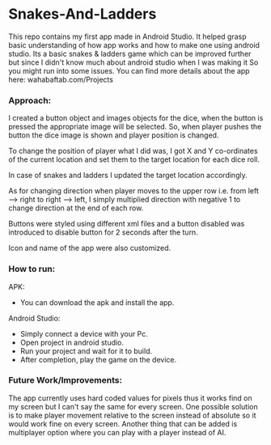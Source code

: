 # Snakes-And-Ladders

This repo contains my first app made in Android Studio. It helped grasp basic understanding of how app works and how to make one using android studio. Its a basic snakes & ladders game which can be improved further but since I didn't know much about android studio when I was making it So you might run into some issues. You can find more details about the app here: wahabaftab.com/Projects


### Approach:
I created a button object and images objects for the dice, when the button is pressed the appropriate image will be selected. So, when player pushes the button the dice image is shown and player position is changed.

To change the position of player what I did was, I got X and Y co-ordinates of the current location and set them to the target location for each dice roll.

In case of snakes and ladders I updated the target location accordingly.

As for changing direction when player moves to the upper row i.e. from left --> right to right --> left, I simply multiplied direction with negative 1 to change direction at the end of each row.

Buttons were styled using different xml files and a button disabled was introduced to disable button for 2 seconds after the turn.

Icon and name of the app were also customized.

### How to run:

APK:
* You can download the apk and install the app.

Android Studio:
*  Simply connect a device with your Pc.
* Open project in android studio.
* Run your project and wait for it to build.
* After completion, play the game on the device.

### Future Work/Improvements:
The app currently uses hard coded values for pixels thus it works find on my screen but I can't say the same for every screen. One possible solution is to make player movement relative to the screen instead of absolute so it would work fine on every screen. Another thing that can be added is multiplayer option where you can play with a player instead of AI.
